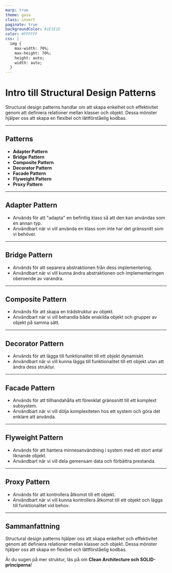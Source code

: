 ```yaml
---
marp: true
theme: gaia
class: invert
paginate: true
backgroundColor: #1E1E1E
color: #FFFFFF
css: |
  img {
    max-width: 70%;
    max-height: 70%;
    height: auto;
    width: auto;
  }
---
```


# Intro till  Structural Design Patterns

Structural design patterns handlar om att skapa enkelhet och effektivitet genom att definiera relationer mellan klasser och objekt. Dessa mönster hjälper oss att skapa en flexibel och lättförståelig kodbas.

---

## Patterns

- **Adapter Pattern**
- **Bridge Pattern**
- **Composite Pattern**
- **Decorator Pattern**
- **Facade Pattern**
- **Flyweight Pattern**
- **Proxy Pattern**

---

## Adapter Pattern

- Används för att "adapta" en befintlig klass så att den kan användas som en annan typ.
- Användbart när vi vill använda en klass som inte har det gränssnitt som vi behöver.

---

## Bridge Pattern

- Används för att separera abstraktionen från dess implementering.
- Användbart när vi vill kunna ändra abstraktionen och implementeringen oberoende av varandra.

---

## Composite Pattern

- Används för att skapa en trädstruktur av objekt.
- Användbart när vi vill behandla både enskilda objekt och grupper av objekt på samma sätt.

---

## Decorator Pattern

- Används för att lägga till funktionalitet till ett objekt dynamiskt.
- Användbart när vi vill kunna lägga till funktionalitet till ett objekt utan att ändra dess struktur.

---

## Facade Pattern

- Används för att tillhandahålla ett förenklat gränssnitt till ett komplext subsystem.
- Användbart när vi vill dölja komplexiteten hos ett system och göra det enklare att använda.

---

## Flyweight Pattern

- Används för att hantera minnesanvändning i system med ett stort antal liknande objekt.
- Användbart när vi vill dela gemensam data och förbättra prestanda.

---

## Proxy Pattern

- Används för att kontrollera åtkomst till ett objekt.
- Användbart när vi vill kunna kontrollera åtkomst till ett objekt och lägga till funktionalitet vid behov.

---

## Sammanfattning

Structural design patterns hjälper oss att skapa enkelhet och effektivitet genom att definiera relationer mellan klasser och objekt. Dessa mönster hjälper oss att skapa en flexibel och lättförståelig kodbas.

Är du sugen på mer struktur, läs på om **Clean Architecture och SOLID-principerna**!

